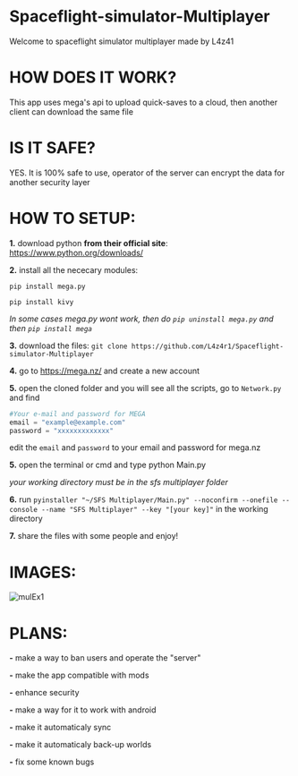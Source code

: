 # Spaceflight-simulator-Multiplayer

Welcome to spaceflight simulator multiplayer made by L4z41

# HOW DOES IT WORK?
This app uses mega's api to upload quick-saves to a cloud, then another client can download the same file


# IS IT SAFE?
YES. It is 100% safe to use, operator of the server can encrypt the data for another security layer


# HOW TO SETUP:

**1.** download python **from their official site**: https://www.python.org/downloads/

**2.** install all the nececary modules:

```pip install mega.py```

```pip install kivy```

*In some cases mega.py wont work, then do ```pip uninstall mega.py``` and then ```pip install mega```*

**3.** download the files:
```git clone https://github.com/L4z4r1/Spaceflight-simulator-Multiplayer```

**4.** go to https://mega.nz/ and create a new account

**5.** open the cloned folder and you will see all the scripts, go to ```Network.py``` and find
```python
#Your e-mail and password for MEGA
email = "example@example.com"
password = "xxxxxxxxxxxxx"
```
edit the ```email``` and ```password``` to your email and password for mega.nz

**5.** open the terminal or cmd and type python Main.py

*your working directory must be in the sfs multiplayer folder*

**6.** run ```pyinstaller "~/SFS Multiplayer/Main.py" --noconfirm --onefile --console --name "SFS Multiplayer" --key "[your key]"```
in the working directory

**7.** share the files with some people and enjoy!

# IMAGES:
![mulEx1](https://user-images.githubusercontent.com/107078837/203858883-5b6e576f-cc63-4e5a-99db-fbf84cca435b.png)

# PLANS:

**-** make a way to ban users and operate the "server"

**-** make the app compatible with mods

**-** enhance security

**-** make a way for it to work with android

**-** make it automaticaly sync 

**-** make it automaticaly back-up worlds

**-** fix some known bugs

